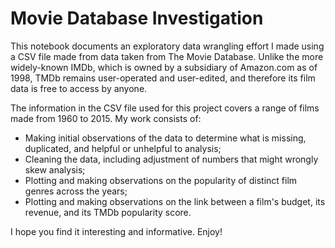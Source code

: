 # Movie Database Investigation

This notebook documents an exploratory data wrangling effort I made using a CSV file made from data taken from The Movie 
Database. Unlike the more widely-known IMDb, which is owned by a subsidiary of Amazon.com as of 1998, TMDb remains user-operated and user-edited, and therefore its film data is free to access by anyone.

The information in the CSV file used for this project covers a range of films made from 1960 to 2015. My work consists of:

- Making initial observations of the data to determine what is missing, duplicated, and helpful or unhelpful to analysis;
- Cleaning the data, including adjustment of numbers that might wrongly skew analysis;
- Plotting and making observations on the popularity of distinct film genres across the years;
- Plotting and making observations on the link between a film's budget, its revenue, and its TMDb popularity score.

I hope you find it interesting and informative. Enjoy!
